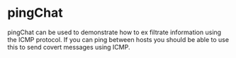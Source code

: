 # pingChat
pingChat can be used to demonstrate how to ex filtrate information using the ICMP protocol.  If you can ping between hosts you should be able to use this to send covert messages using ICMP.
